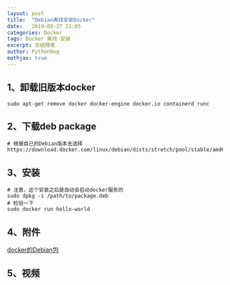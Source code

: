 ```yaml
---
layout: post
title:  "Debian离线安装Docker"
date:   2019-08-27 21:05
categories: Docker
tags: Docker 离线 安装
excerpt: 总结随笔
author: Pythonbug
mathjax: true
---
```


## 1、卸载旧版本docker                                                               
```
sudo apt-get remove docker docker-engine docker.io containerd runc
```

## 2、下载deb package
```
# 根据自己的Debian版本去选择
https://download.docker.com/linux/debian/dists/stretch/pool/stable/amd64/
```

## 3、安装
```
# 注意，这个安装之后是自动会启动docker服务的
sudo dpkg -i /path/to/package.deb
# 检验一下
sudo docker run hello-world
```

## 4、附件
[docker的Debian包](https://download.docker.com/linux/debian/dists/stretch/pool/stable/amd64/docker-ce_19.03.1~3-0~debian-stretch_amd64.deb)

## 5、视频